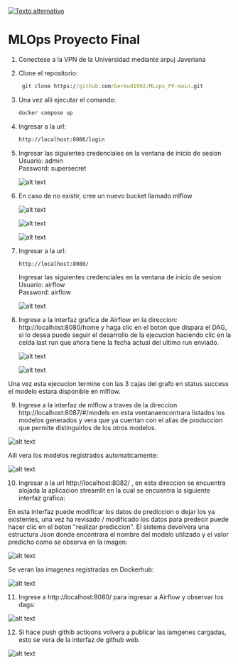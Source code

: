 [![Texto alternativo](https://img.youtube.com/vi/wmhRgMyUyBs/0.jpg)](https://youtu.be/wmhRgMyUyBs)

# MLOps Proyecto Final

1. Conectese a la VPN de la Universidad mediante arpuj Javeriana
   
2. Clone el repositorio:
   ```cmd
	git clone https://github.com/bermud1992/MLops_PF-main.git

3. Una vez alli ejecutar el comando:  
	```cmd
	docker compose up

4. Ingresar a la url:
    ```cmd
    http://localhost:8086/login
	```
5. Ingresar las siguientes credenciales en la ventana de inicio de sesion <br />
	Usuario: admin <br />
	Password: supersecret <br />
 
	![alt text](https://github.com/marinho14/MLops_P2/blob/main/images/minio_0.png)

6. En caso de no existir, cree un nuevo bucket llamado mlflow
   
    ![alt text](https://github.com/marinho14/MLops_P2/blob/main/images/minio_1.png)

    ![alt text](https://github.com/marinho14/MLops_P2/blob/main/images/minio_2.png)
   
    ![alt text](https://github.com/marinho14/MLops_P2/blob/main/images/minio_3.png)
   
7. Ingresar a la url:
    ```url
    http://localhost:8080/
	```
	Ingresar las siguientes credenciales en la ventana de inicio de sesion <br />
	Usuario: airflow <br />
	Password: airflow <br />
 
	![alt text](https://github.com/marinho14/MLops_P2/blob/main/images/airflow_0.png) <br />

8. Ingrese a la interfaz grafica de Airflow en la direccion: http://localhost:8080/home y haga clic en el boton que dispara el DAG, si lo desea puede seguir el desarrollo de la ejecucion haciendo clic en la celda last run que ahora tiene la fecha actual del ultimo run enviado.

   ![alt text](https://github.com/bermud1992/MLOps_P3/blob/main/images/airflow1.png)  <br />
   
   ![alt text](https://github.com/bermud1992/MLOps_P3/blob/main/images/airflow2.png)  

Una vez esta ejecucion termine con las 3 cajas del grafo en status success el modelo estara disponible en mlflow.

9. Ingrese a la interfaz de mlflow a traves de la direccion http://localhost:8087/#/models en esta ventanaencontrara listados los modelos generados y vera que ya cuentan con el alias de produccion que permite distinguirlos de los otros modelos.

![alt text](https://github.com/bermud1992/MLOps_P3/blob/main/images/mlflow1.png) 

 Alli vera los modelos registrados automaticamente:

 ![alt text](https://github.com/bermud1992/MLOps_P3/blob/main/images/mlflow_registrado.jpeg) 

10. Ingresar a la url http://localhost:8082/ , en esta direccion se encuentra alojada la aplicacion streamlit en la cual se encuentra la siguiente interfaz grafica:


   En esta interfaz puede modificar los datos de prediccion o dejar los ya existentes, una vez ha revisado / modificado los datos para predecir puede hacer clic en el boton "realizar prediccion". El sistema devolvera una estructura Json donde encontrara el nombre del modelo utilizado y el valor predicho como se observa en la imagen:

   ![alt text](https://github.com/bermud1992/MLOps_P3/blob/main/images/streamlit_app.jpeg) 

   Se veran las imagenes registradas en Dockerhub:
   
   ![alt text](https://github.com/bermud1992/MLOps_P3/blob/main/images/dockerhub-registered.jpeg) 
   


11. Ingrese a http://localhost:8080/  para ingresar a Airflow y observar los dags: 

   ![alt text](https://github.com/bermud1992/MLOps_P3/blob/main/images/dags.jpeg) 

12. Si hace push githib actioons volvera a publicar las iamgenes cargadas, esto se vera de la interfaz de github web.

   ![alt text](https://github.com/bermud1992/MLOps_P3/blob/main/images/github_actions.jpeg) 
